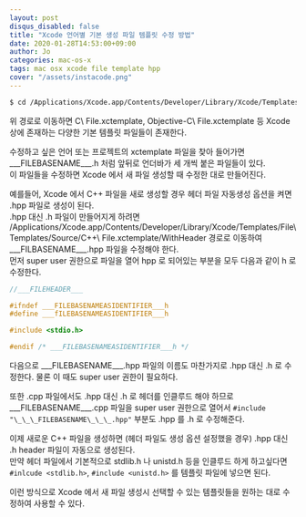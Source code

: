 ```yaml
---
layout: post
disqus_disabled: false
title: "Xcode 언어별 기본 생성 파일 템플릿 수정 방법"
date: 2020-01-28T14:53:00+09:00
author: Jo
categories: mac-os-x
tags: mac osx xcode file template hpp
cover: "/assets/instacode.png"
---
```


~~~bash
$ cd /Applications/Xcode.app/Contents/Developer/Library/Xcode/Templates/File\ Templates/Source/
~~~
위 경로로 이동하면 C\ File.xctemplate, Objective-C\ File.xctemplate 등 Xcode 상에 존재하는 다양한 기본 템플릿 파일들이 존재한다.  
  
수정하고 싶은 언어 또는 프로젝트의 xctemplate 파일을 찾아 들어가면 \_\_\_FILEBASENAME\_\_\_.h 처럼 앞뒤로 언더바가 세 개씩 붙은 파일들이 있다.  
이 파일들을 수정하면 Xcode 에서 새 파일 생성할 때 수정한 대로 만들어진다.  

예를들어, Xcode 에서 C++ 파일을 새로 생성할 경우 헤더 파일 자동생성 옵션을 켜면 .hpp 파일로 생성이 된다.  
.hpp 대신 .h 파일이 만들어지게 하려면 /Applications/Xcode.app/Contents/Developer/Library/Xcode/Templates/File\ Templates/Source/C++\ File.xctemplate/WithHeader 경로로 이동하여 \_\_\_FILBASENAME\_\_\_.hpp 파일을 수정해야 한다.  
먼저 super user 권한으로 파일을 열어 hpp 로 되어있는 부분을 모두 다음과 같이 h 로 수정한다.
  
~~~cpp
//___FILEHEADER___

#ifndef ___FILEBASENAMEASIDENTIFIER___h
#define ___fILEBASENAMEASIDENTIFIER___h

#include <stdio.h>

#endif /* ___FILEBASENAMEASIDENTIFIER___h */
~~~
  
다음으로 \_\_\_FILEBASENAME\_\_\_.hpp 파일의 이름도 마찬가지로 .hpp 대신 .h 로 수정한다. 물론 이 때도 super user 권한이 필요하다.  

또한 .cpp 파일에서도 .hpp 대신 .h 로 헤더를 인클루드 해야 하므로 \_\_\_FILEBASENAME\_\_\_.cpp 파일을 super user 권한으로 열어서 ```#include "\_\_\_FILEBASENAME\_\_\_.hpp"``` 부분도 .hpp 를 .h 로 수정해준다.  

이제 새로운 C++ 파일을 생성하면 (헤더 파일도 생성 옵션 설정했을 경우) .hpp 대신 .h header 파일이 자동으로 생성된다.  
만약 헤더 파일에서 기본적으로 stdlib.h 나 unistd.h 등을 인클루드 하게 하고싶다면 ```#inlcude <stdlib.h>```, ```#include <unistd.h>``` 를 템플릿 파일에 넣으면 된다.  

이런 방식으로 Xcode 에서 새 파일 생성시 선택할 수 있는 템플릿들을 원하는 대로 수정하여 사용할 수 있다.  